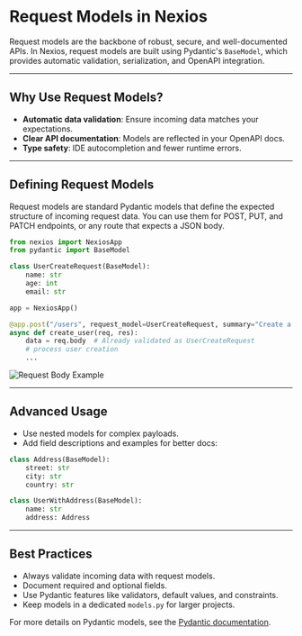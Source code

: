 # Request Models in Nexios

Request models are the backbone of robust, secure, and well-documented APIs. In Nexios, request models are built using Pydantic's `BaseModel`, which provides automatic validation, serialization, and OpenAPI integration.

---

## Why Use Request Models?

- **Automatic data validation**: Ensure incoming data matches your expectations.
- **Clear API documentation**: Models are reflected in your OpenAPI docs.
- **Type safety**: IDE autocompletion and fewer runtime errors.

---

## Defining Request Models

Request models are standard Pydantic models that define the expected structure of incoming request data. You can use them for POST, PUT, and PATCH endpoints, or any route that expects a JSON body.

```python
from nexios import NexiosApp
from pydantic import BaseModel

class UserCreateRequest(BaseModel):
    name: str
    age: int
    email: str

app = NexiosApp()

@app.post("/users", request_model=UserCreateRequest, summary="Create a new user")
async def create_user(req, res):
    data = req.body  # Already validated as UserCreateRequest
    # process user creation
    ...
```

![Request Body Example](./request-body.png)

---

## Advanced Usage

- Use nested models for complex payloads.
- Add field descriptions and examples for better docs:

```python
class Address(BaseModel):
    street: str
    city: str
    country: str

class UserWithAddress(BaseModel):
    name: str
    address: Address
```

---

## Best Practices

- Always validate incoming data with request models.
- Document required and optional fields.
- Use Pydantic features like validators, default values, and constraints.
- Keep models in a dedicated `models.py` for larger projects.

For more details on Pydantic models, see the [Pydantic documentation](https://pydantic-docs.helpmanual.io/).
